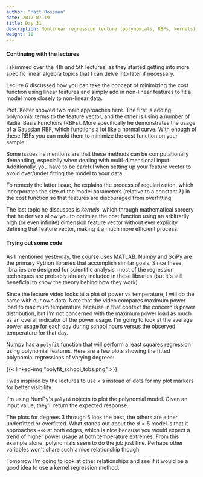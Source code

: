 ```yaml
---
author: "Matt Rossman"
date: 2017-07-19
title: Day 31
description: Nonlinear regression lecture (polynomials, RBFs, kernels), testing out polynomial modeling on temperature data
weight: 10
---
```


#### Continuing with the lectures
I skimmed over the 4th and 5th lectures, as they started getting into more specific linear algebra topics that I can delve into later if necessary.

Lecure 6 discussed how you can take the concept of minimizing the cost function using linear features and simply add in non-linear features to fit a model more closely to non-linear data.

Prof. Kolter showed two main approaches here. The first is adding polynomial terms to the feature vector, and the other is using a number of Radial Basis Functions (RBFs). More specifically he demonstrates the usage of a Gaussian RBF, which functions a lot like a normal curve. With enough of these RBFs you can mold them to minimize the cost function on your sample.

Some issues he mentions are that these methods can be computationally demanding, especially when dealing with multi-dimensional input. Additionally, you have to be careful when setting up your feature vector to avoid over/under fitting the model to your data.

To remedy the latter issue, he explains the process of regularization, which incorporates the size of the model parameters (relative to a constant $\lambda$) in the cost function so that features are discouraged from overfitting.

The last topic he discusses is *kernels*, which through mathematical sorcery that he derives allow you to optimize the cost function using an arbitrarily high (or even infinite) dimension feature vector without ever explicity defining that feature vector, making it a much more efficient process.

#### Trying out some code
As I mentioned yesterday, the course uses MATLAB. Numpy and SciPy are the primary Python libraries that accomplish similar goals. Since these libraries are designed for scientific analysis, most of the regression techniques are probably already included in these libraries (but it's still beneficial to know the theory behind how they work).

Since the lecture video looks at a plot of power vs temperature, I will do the same with our own data. Note that the video compares maximum power load to maximum temperature because in that context the concern is power distribution, but I'm not concerned with the maximum power load as much as an overall indicator of the power usage. I'm going to look at the average power usage for each day during school hours versus the observed temperature for that day.

Numpy has a `polyfit` function that will perform a least squares regression using polynomial features. Here are a few plots showing the fitted polynomial regressions of varying degrees:

{{< linked-img "polyfit_school_tobs.png" >}}

I was inspired by the lectures to use x's instead of dots for my plot markers for better visibility.

I'm using NumPy's `poly1d` objects to plot the polynomial model. Given an input value, they'll return the expected response.

The plots for degrees 3 through 5 look the best, the others are either underfitted or overfitted. What stands out about the $d=5$ model is that it approaches $+\infty$ at both edges, which is nice because you would expect a trend of higher power usage at both temperature extremes. From this example alone, polynomials seem to do the job just fine. Perhaps other variables won't share such a nice relationship though.

Tomorrow I'm going to look at other relationships and see if it would be a good idea to use a kernel regression method.
